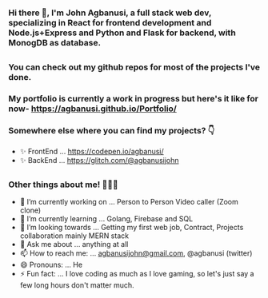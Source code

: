 ### Hi there 👋, I'm John Agbanusi, a full stack web dev, specializing in React for frontend development and Node.js+Express and Python and Flask for backend, with MonogDB as database.
##
### You can check out my github repos for most of the projects I've done.
### My portfolio is currently a work in progress but here's it like for now- https://agbanusi.github.io/Portfolio/
### Somewhere else where you can find my projects? 👇
- ✨ FrontEnd ... https://codepen.io/agbanusi/
- ✨ BackEnd ... https://glitch.com/@agbanusijohn
##
### Other things about me! 👨🏾‍💻
- 🔭 I’m currently working on ... Person to Person Video caller (Zoom clone)
- 🌱 I’m currently learning ... Golang, Firebase and SQL
- 👯 I’m looking towards ... Getting my first web job, Contract, Projects collaboration mainly MERN stack
- 💬 Ask me about ... anything at all
- 📫 How to reach me: ... agbanusijohn@gmail.com, @agbanusi (twitter)
- 😄 Pronouns: ... He
- ⚡ Fun fact: ... I love coding as much as I love gaming, so let's just say a few long hours don't matter much.
